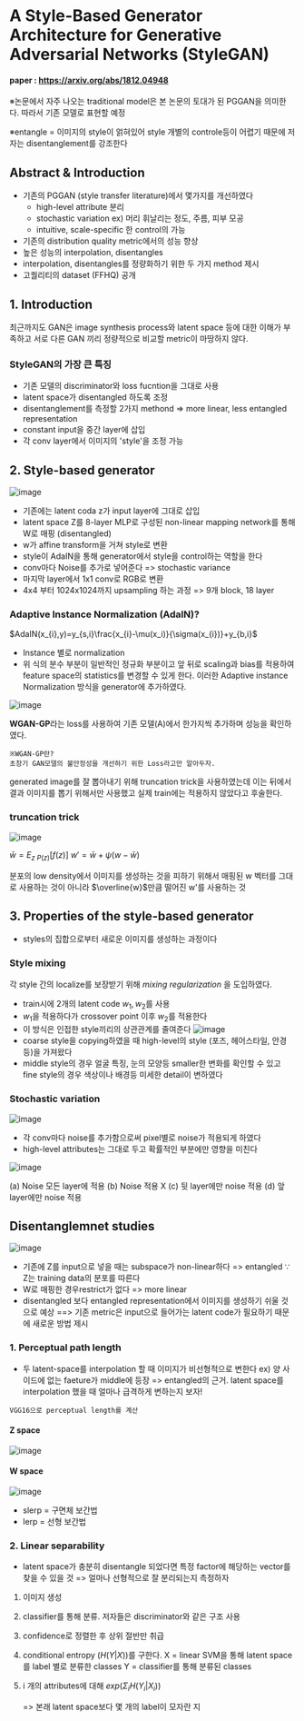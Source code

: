 # A Style-Based Generator Architecture for Generative Adversarial Networks (StyleGAN)

#### paper : https://arxiv.org/abs/1812.04948

※논문에서 자주 나오는 traditional model은 본 논문의 토대가 된 PGGAN을 의미한다. 따라서 기존 모델로 표현할 예정

※entangle = 이미지의 style이 얽혀있어 style 개별의 controle등이 어렵기 때문에 저자는 disentanglement를 강조한다

## Abstract & Introduction
- 기존의 PGGAN (style transfer literature)에서 몇가지를 개선하였다
  - high-level attribute 분리
  - stochastic variation ex) 머리 휘날리는 정도, 주름, 피부 모공
  - intuitive, scale-specific 한 control의 가능
- 기존의 distribution quality metric에서의 성능 향상
- 높은 성능의 interpolation, disentangles
- interpolation, disentangles를 정량화하기 위한 두 가지 method 제시
- 고퀄리티의 dataset (FFHQ) 공개
## 1. Introduction
최근까지도 GAN은 image synthesis process와 latent space 등에 대한 이해가 부족하고 서로 다른 GAN 끼리 정량적으로 비교할 metric이 마땅하지 않다.
### StyleGAN의 가장 큰 특징
- 기존 모델의 discriminator와 loss fucntion을 그대로 사용
- latent space가 disentangled 하도록 조정
- disentanglement를 측정할 2가지 methond => more linear, less entangled representation
- constant input을 중간 layer에 삽입
- 각 conv layer에서 이미지의 'style'을 조정 가능
## 2. Style-based generator
![image](https://user-images.githubusercontent.com/70709889/174525865-d10bc42d-a6ae-4ff6-af8d-910f4b3e19b2.png)
- 기존에는 latent coda z가 input layer에 그대로 삽입
- latent space Z를 8-layer MLP로 구성된 non-linear mapping network를 통해 W로 매핑 (disentangled)
- w가 affine transform을 거쳐 style로 변환
- style이 AdaIN을 통해 generator에서 style을 control하는 역할을 한다
- conv마다 Noise를 추가로 넣어준다 => stochastic variance
- 마지막 layer에서 1x1 conv로 RGB로 변환
- 4x4 부터 1024x1024까지 upsampling 하는 과정 => 9개 block, 18 layer
### Adaptive Instance Normalization (AdaIN)?
$AdaIN(x_{i},y)=y_{s,i}\frac{x_{i}-\mu(x_i)}{\sigma(x_{i})}+y_{b,i}$

- Instance 별로 normalization
- 위 식의 분수 부분이 일반적인 정규화 부분이고 앞 뒤로 scaling과 bias를 적용하여 feature space의 statistics를 변경할 수 있게 한다.
이러한 Adaptive instance Normalization 방식을 generator에 추가하였다.

![image](https://user-images.githubusercontent.com/70709889/174528516-5fba3b3b-284f-49a5-b3a3-3202a2339d47.png)

**WGAN-GP**라는 loss를 사용하여 기존 모델(A)에서 한가지씩 추가하며 성능을 확인하였다.
```
※WGAN-GP란?
초창기 GAN모델의 불안정성을 개선하기 위한 Loss라고만 알아두자.
```
generated image를 잘 뽑아내기 위해 truncation trick을 사용하였는데 이는 뒤에서 결과 이미지를 뽑기 위해서만 사용했고 실제 train에는 적용하지 않았다고 후술한다.
### truncation trick
![image](https://user-images.githubusercontent.com/70709889/174530323-bff0c4e5-7348-45f3-930f-fbfa750df60b.png)

$\bar{w}=E_{z~P(z)}[f(z)]$
$w'=\bar{w}+\psi(w-\bar{w})$

분포의 low density에서 이미지를 생성하는 것을 피하기 위해서 매핑된 w 벡터를 그대로 사용하는 것이 아니라 $\overline{w}$만큼 떨어진 w'를 사용하는 것
## 3. Properties of the style-based generator
- styles의 집합으로부터 새로운 이미지를 생성하는 과정이다
### Style mixing
각 style 간의 localize를 보장받기 위해 _mixing regularization_ 을 도입하였다.
- train시에 2개의 latent code $w_{1}, w_{2}$를 사용
- $w_{1}$을 적용하다가 crossover point 이후 $w_{2}$를 적용한다
- 이 방식은 인접한 style끼리의 상관관계를 줄여준다
![image](https://user-images.githubusercontent.com/70709889/174530915-5e34a3cd-078f-4cff-9abb-8aa6d5c391d0.png)
- coarse style을 copying하였을 때 high-level의 style (포즈, 헤어스타일, 안경등)을 가져왔다
- middle style의 경우 얼굴 특징, 눈의 모양등 smaller한 변화를 확인할 수 있고 fine style의 경우 색상이나 배경등 미세한 detail이 변하였다
### Stochastic variation
![image](https://user-images.githubusercontent.com/70709889/174796693-428dcedb-63b0-40f0-96f4-192a17208bf2.png)

- 각 conv마다 noise를 추가함으로써 pixel별로 noise가 적용되게 하였다
- high-level attributes는 그대로 두고 확률적인 부분에만 영향을 미친다

![image](https://user-images.githubusercontent.com/70709889/174795865-6547daa5-3beb-48e9-91d2-9ee821856b2f.png)

(a) Noise 모든 layer에 적용
(b) Noise 적용 X
(c) 뒷 layer에만 noise 적용
(d) 앞 layer에만 noise 적용
## Disentanglemnet studies
![image](https://user-images.githubusercontent.com/70709889/174791341-c960bca5-f305-430a-b8b5-28a9a59eb94a.png)

- 기존에 Z를 input으로 넣을 때는 subspace가 non-linear하다 => entangled
  ∵ Z는 training data의 분포를 따른다
- W로 매핑한 경우restrict가 없다 => more linear
- disentangled 보다 entangled representation에서 이미지를 생성하기 쉬울 것으로 예상
==> 기존 metric은 input으로 들어가는 latent code가 필요하기 때문에 새로운 방법 제시
### 1. Perceptual path length
- 두 latent-space를 interpolation 할 때 이미지가 비선형적으로 변한다 ex) 양 사이드에 없는 faeture가 middle에 등장
=> entangled의 근거. latent space를 interpolation 했을 때 얼마나 급격하게 변하는지 보자!
```
VGG16으로 perceptual length를 계산
```
#### Z space
![image](https://user-images.githubusercontent.com/70709889/174802361-bb9d6271-83c9-44b3-bbb8-85cbcd220c69.png)

#### W space
![image](https://user-images.githubusercontent.com/70709889/174801809-8bb69ff6-18b1-4f96-91fe-70d997782c1c.png)

- slerp = 구면체 보간법
- lerp = 선형 보간법
### 2. Linear separability
- latent space가 충분히 disentangle 되었다면 특정 factor에 해당하는 vector를 찾을 수 있을 것
  => 얼마나 선형적으로 잘 분리되는지 측정하자
1. 이미지 생성
2. classifier를 통해 분류. 저자들은 discriminator와 같은 구조 사용
3. confidence로 정렬한 후 상위 절반만 취급
4. conditional entropy ($H(Y|X)$)를 구한다.
    X = linear SVM을 통해 latent space를 label 별로 분류한 classes
    Y = classifier를 통해 분류된 classes
5. i 개의 attributes에 대해 $exp(\Sigma_{i}H(Y_{i}|X_{i}))$
 
    => 본래 latent space보다 몇 개의 label이 모자란 지
